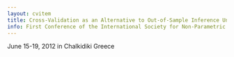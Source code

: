 ```yaml
---
layout: cvitem
title: Cross-Validation as an Alternative to Out-of-Sample Inference Under Instability
info: First Conference of the International Society for Non-Parametric Statistics, June 2012
---
```

June 15-19, 2012 in Chalkidiki Greece

